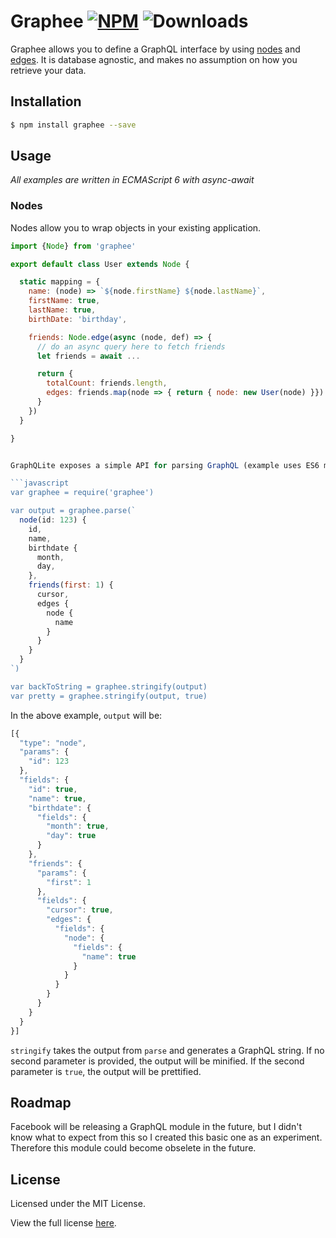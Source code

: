 Graphee  [![NPM](https://img.shields.io/npm/v/graphee.svg?style=flat)](https://npmjs.org/package/graphee) ![Downloads](https://img.shields.io/npm/dm/graphee.svg?style=flat)
=======

Graphee allows you to define a GraphQL interface by using [nodes](#nodes) and [edges](#edges).
It is database agnostic, and makes no assumption on how you retrieve your data.

## Installation

```sh
$ npm install graphee --save
```

## Usage

*All examples are written in ECMAScript 6 with async-await*

### Nodes

Nodes allow you to wrap objects in your existing application.

```javascript
import {Node} from 'graphee'

export default class User extends Node {

  static mapping = {
    name: (node) => `${node.firstName} ${node.lastName}`,
    firstName: true,
    lastName: true,
    birthDate: 'birthday',

    friends: Node.edge(async (node, def) => {
      // do an async query here to fetch friends
      let friends = await ...

      return {
        totalCount: friends.length,
        edges: friends.map(node => { return { node: new User(node) }})
      }
    })
  }

}


GraphQLite exposes a simple API for parsing GraphQL (example uses ES6 multi-line strings).

```javascript
var graphee = require('graphee')

var output = graphee.parse(`
  node(id: 123) {
    id,
    name,
    birthdate {
      month,
      day,
    },
    friends(first: 1) {
      cursor,
      edges {
        node {
          name
        }
      }
    }
  }
`)

var backToString = graphee.stringify(output)
var pretty = graphee.stringify(output, true)
```

In the above example, `output` will be:

```javascript
[{
  "type": "node",
  "params": {
    "id": 123
  },
  "fields": {
    "id": true,
    "name": true,
    "birthdate": {
      "fields": {
        "month": true,
        "day": true
      }
    },
    "friends": {
      "params": {
        "first": 1
      },
      "fields": {
        "cursor": true,
        "edges": {
          "fields": {
            "node": {
              "fields": {
                "name": true
              }
            }
          }
        }
      }
    }
  }
}]
```

`stringify` takes the output from `parse` and generates a GraphQL string. If no second parameter is provided, the output will be minified. If the second parameter is `true`, the output will be prettified.

## Roadmap
Facebook will be releasing a GraphQL module in the future, but I didn't know what to expect from this
so I created this basic one as an experiment.
Therefore this module could become obselete in the future.

## License

Licensed under the MIT License.

View the full license [here](https://raw.githubusercontent.com/madjam002/graphee/master/LICENSE).
